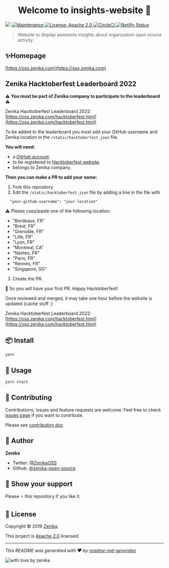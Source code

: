 <h1 align="center">Welcome to insights-website 👋</h1>
<p>
  <img src="https://img.shields.io/badge/version-0.1.0-blue.svg?cacheSeconds=2592000" />
  <a href="https://github.com/zenika-open-source/insights-website/graphs/commit-activity">
    <img alt="Maintenance" src="https://img.shields.io/badge/Maintained%3F-yes-green.svg" target="_blank" />
  </a>
  <a href="https://github.com/zenika-open-source/insights-website/blob/master/LICENSE">
    <img alt="License: Apache 2.0" src="https://img.shields.io/badge/License-Apache 2.0-yellow.svg" target="_blank" />
  </a>
  <a href="https://circleci.com/gh/zenika-open-source/insights-website/tree/master">
    <img alt="CircleCI" src="https://circleci.com/gh/zenika-open-source/insights-website/tree/master.svg?style=svg" target="_blank" />
  </a>
  <a href="https://app.netlify.com/sites/zenika-open-source-insights/deploys">
    <img alt="Netlify Status" src="https://api.netlify.com/api/v1/badges/44effe10-3635-426d-899d-984201fa828a/deploy-status" target="_blank" />
  </a>
</p>

> Website to display awesome insights about organization open source activity

## ✨Homepage

[https://oss.zenika.com](https://oss.zenika.com)

## Zenika Hacktoberfest Leaderboard 2022

⚠️  **You must be part of Zenika company to participate to the leaderboard** ⚠️ 

Zenika Hacktoberfest Leaderboard 2022: [https://oss.zenika.com/hacktoberfest.html](https://oss.zenika.com/hacktoberfest.html)

To be added to the leaderboard you must add your GitHub username and Zenika location in the `/static/hacktoberfest.json` file.

**You will need:**
- a [GitHub account](https://github.com).
- to be registered to [Hacktoberfest website](https://hacktoberfest.digitalocean.com/).
- belongs to Zenika company.

**Then you can make a PR to add your name:**
1. Fork this repository
2. Edit the `/static/hacktoberfest.json` file by adding a line in the file with
```
  "your-github-username": "your-location"
```
⚠️  Please copy/paste one of the following location:
- "Bordeaux, FR"
- "Brest, FR"
- "Grenoble, FR"
- "Lille, FR"
- "Lyon, FR"
- "Montreal, CA"
- "Nantes, FR"
- "Paris, FR"
- "Rennes, FR"
- "Singapore, SG"

3. Create the PR.

🎉 So you will have your first PR. Happy Hacktoberfest! 

Once reviewed and merged, it may take one hour before the website is updated (cache stuff :)

Zenika Hacktoberfest Leaderboard 2022: [https://oss.zenika.com/hacktoberfest.html](https://oss.zenika.com/hacktoberfest.html)

## 📦 Install

```sh
yarn
```

## 🚀 Usage

```sh
yarn start
```

## 🤝 Contributing

Contributions, issues and feature requests are welcome. Feel free to check [issues page](https://github.com/zenika-open-source/insights-website/issues) if you want to contribute.

Please see [contribution doc](./docs/CONTRIBUTING.md)

## 👤 Author

**Zenika**

* Twitter: [@ZenikaOSS](https://twitter.com/ZenikaOSS)
* Github: [@zenika-open-source](https://github.com/zenika-open-source)

## 🙏 Show your support

Please ⭐️ this repository if you like it.

## 📝 License

Copyright © 2019 [Zenika](https://github.com/zenika-open-source).

This project is [Apache 2.0](https://github.com/zenika-open-source/insights-website/blob/master/LICENSE) licensed.

***
_This README was generated with ❤️ by [readme-md-generator](https://github.com/kefranabg/readme-md-generator)_

![with love by zenika](https://img.shields.io/badge/With%20%E2%9D%A4%EF%B8%8F%20by-Zenika-b51432.svg?link=https://oss.zenika.com)

